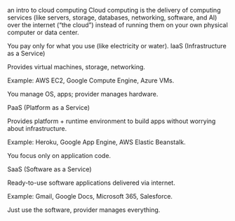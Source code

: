 an intro to cloud computing
Cloud computing is the delivery of computing services (like servers, storage, databases, networking, software, and AI) over the internet (“the cloud”) instead of running them on your own physical computer or data center.

You pay only for what you use (like electricity or water).
IaaS (Infrastructure as a Service)

Provides virtual machines, storage, networking.

Example: AWS EC2, Google Compute Engine, Azure VMs.

 You manage OS, apps; provider manages hardware.

PaaS (Platform as a Service)

Provides platform + runtime environment to build apps without worrying about infrastructure.

Example: Heroku, Google App Engine, AWS Elastic Beanstalk.

 You focus only on application code.

SaaS (Software as a Service)

Ready-to-use software applications delivered via internet.

Example: Gmail, Google Docs, Microsoft 365, Salesforce.

 Just use the software, provider manages everything.
